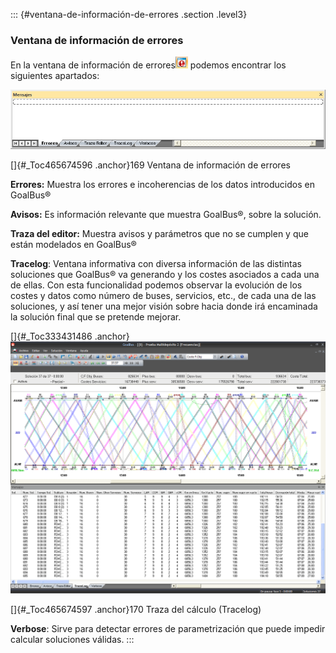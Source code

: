 ::: {#ventana-de-información-de-errores .section .level3}
### Ventana de información de errores

En la ventana de información de errores![](../media/file261.png) podemos
encontrar los siguientes apartados:

![](../media/file262.png)

[]{#_Toc465674596 .anchor}169 Ventana de información de errores

**Errores:** Muestra los errores e incoherencias de los datos
introducidos en GoalBus®

**Avisos:** Es información relevante que muestra GoalBus®, sobre la
solución.

**Traza del editor:** Muestra avisos y parámetros que no se cumplen y
que están modelados en GoalBus®

**Tracelog**: Ventana informativa con diversa información de las
distintas soluciones que GoalBus® va generando y los costes asociados a
cada una de ellas. Con esta funcionalidad podemos observar la evolución
de los costes y datos como número de buses, servicios, etc., de cada una
de las soluciones, y así tener una mejor visión sobre hacia donde irá
encaminada la solución final que se pretende mejorar.

[]{#_Toc333431486 .anchor}![](../media/file263.png)

[]{#_Toc465674597 .anchor}170 Traza del cálculo (Tracelog)

**Verbose**: Sirve para detectar errores de parametrización que puede
impedir calcular soluciones válidas.
:::
